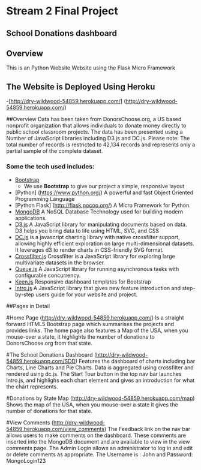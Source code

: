 # Stream 2 Final Project

## School Donations dashboard
 
## Overview
 
This is an Python Website Website using the Flask Micro Framework
## The Website is Deployed Using Heroku
-[http://dry-wildwood-54859.herokuapp.com/] (http://dry-wildwood-54859.herokuapp.com/)

##Overview
Data has been taken from DonorsChoose.org, a US based nonprofit organization that allows individuals to donate money directly to public school classroom projects.  The data has been presented using a Number of JavaScript libraries including D3.js and DC.js.
Please note: The total number of records is restricted to 42,134 records and represents only a partial sample of the complete dataset.
 
### Some the tech used includes:
- [Bootstrap](http://getbootstrap.com/)
    - We use **Bootstrap** to give our project a simple, responsive layout
- [Python] (https://www.python.org/) A powerful and fast Object Oriented Programming Language
- [Python Flask] (http://flask.pocoo.org/) A Micro Framework for Python.
- [MongoDB](https://www.mongodb.com/) A NoSQL Database Technology used for building modern applications.
- [D3.js](https://d3js.org/) A JavaScript library for manipulating documents based on data. D3 helps you bring data to life using HTML, SVG, and CSS
- [DC.js](https://dc-js.github.io/dc.js/) is a javascript charting library with native crossfilter support, allowing highly efficient exploration on large multi-dimensional datasets. It leverages d3 to render charts in CSS-friendly SVG format.
- [Crossfilter.js](http://square.github.io/crossfilter/) Crossfilter is a JavaScript library for exploring large multivariate datasets in the browser.
- [Queue.js](https://github.com/d3/d3-queue) A JavaScript library for running asynchronous tasks with configurable concurrency.
- [Keen.js](https://github.com/keen/dashboards) Responsive dashboard templates for Bootstrap
- [Intro.js](http://introjs.com/) A JavaScript library that gives new feature introduction and step-by-step users guide for your website and project.

##Pages in Detail

#Home Page
(http://dry-wildwood-54859.herokuapp.com/) Is a straight forward HTML5 Bootstrap page which summarises the projects and provides links.  The home page also features a Map of the USA, when you mouse-over a state, it highlights the number of donations to DonorsChoose.org from that state.

#The School Donations Dashboard
(http://dry-wildwood-54859.herokuapp.com/SDD) Features the dashboard of charts including bar Charts, Line Charts and Pie Charts.  Data is aggregated using crossfilter and rendered using dc.js.  The Start Tour button in the top nav bar launches Intro.js, and highlighs each chart element and gives an introduction for what the chart represents.

#Donations by State Map
(http://dry-wildwood-54859.herokuapp.com/map) Shows the map of the USA, when you mouse-over a state it gives the number of donations for that state.

#View Comments
(http://dry-wildwood-54859.herokuapp.com/view_comments) The Feedback link on the nav bar allows users to make comments on the dashboard.  These comments are inserted into the MongoDB document and are available to view in the view comments page.  The Admin Login allows an administrator to log in and edit or delete comments as appropriate.  The Username is : John and Password: MongoLogin123


 
